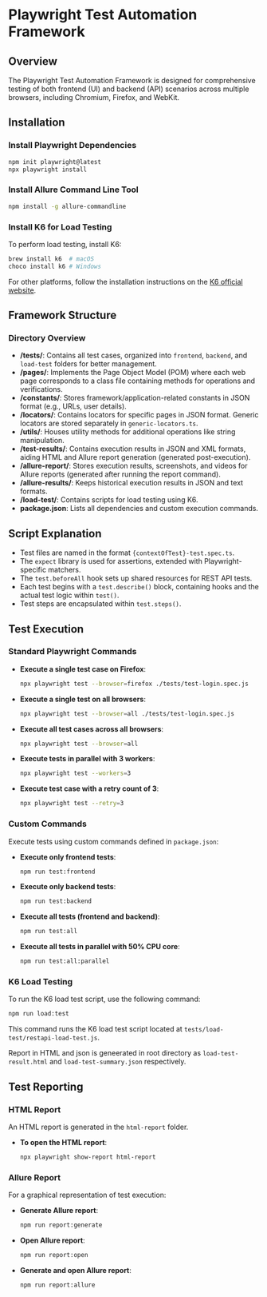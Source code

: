 # Playwright Test Automation Framework

## Overview
The Playwright Test Automation Framework is designed for comprehensive testing of both frontend (UI) and backend (API) scenarios across multiple browsers, including Chromium, Firefox, and WebKit.

## Installation

### Install Playwright Dependencies
```bash
npm init playwright@latest
npx playwright install
```

### Install Allure Command Line Tool
```bash
npm install -g allure-commandline
```

### Install K6 for Load Testing
To perform load testing, install K6:
```bash
brew install k6  # macOS
choco install k6 # Windows
```
For other platforms, follow the installation instructions on the [K6 official website](https://k6.io/docs/getting-started/installation/).

## Framework Structure

### Directory Overview
- **/tests/**: Contains all test cases, organized into `frontend`, `backend`, and `load-test` folders for better management.
- **/pages/**: Implements the Page Object Model (POM) where each web page corresponds to a class file containing methods for operations and verifications.
- **/constants/**: Stores framework/application-related constants in JSON format (e.g., URLs, user details).
- **/locators/**: Contains locators for specific pages in JSON format. Generic locators are stored separately in `generic-locators.ts`.
- **/utils/**: Houses utility methods for additional operations like string manipulation.
- **/test-results/**: Contains execution results in JSON and XML formats, aiding HTML and Allure report generation (generated post-execution).
- **/allure-report/**: Stores execution results, screenshots, and videos for Allure reports (generated after running the report command).
- **/allure-results/**: Keeps historical execution results in JSON and text formats.
- **/load-test/**: Contains scripts for load testing using K6.
- **package.json**: Lists all dependencies and custom execution commands.

## Script Explanation

- Test files are named in the format `{contextOfTest}-test.spec.ts`.
- The `expect` library is used for assertions, extended with Playwright-specific matchers.
- The `test.beforeAll` hook sets up shared resources for REST API tests.
- Each test begins with a `test.describe()` block, containing hooks and the actual test logic within `test()`.
- Test steps are encapsulated within `test.steps()`.

## Test Execution

### Standard Playwright Commands
- **Execute a single test case on Firefox**:
  ```bash
  npx playwright test --browser=firefox ./tests/test-login.spec.js
  ```
- **Execute a single test on all browsers**:
  ```bash
  npx playwright test --browser=all ./tests/test-login.spec.js
  ```
- **Execute all test cases across all browsers**:
  ```bash
  npx playwright test --browser=all
  ```
- **Execute tests in parallel with 3 workers**:
  ```bash
  npx playwright test --workers=3
  ```
- **Execute test case with a retry count of 3**:
  ```bash
  npx playwright test --retry=3
  ```

### Custom Commands
Execute tests using custom commands defined in `package.json`:
- **Execute only frontend tests**:
  ```bash
  npm run test:frontend
  ```
- **Execute only backend tests**:
  ```bash
  npm run test:backend
  ```
- **Execute all tests (frontend and backend)**:
  ```bash
  npm run test:all
  ```
- **Execute all tests in parallel with 50% CPU core**:
  ```bash
  npm run test:all:parallel
  ```

### K6 Load Testing
To run the K6 load test script, use the following command:
```bash
npm run load:test
```
This command runs the K6 load test script located at `tests/load-test/restapi-load-test.js`.

Report in HTML and json is geneerated in root directory as `load-test-result.html` and `load-test-summary.json` respectively.

## Test Reporting

### HTML Report
An HTML report is generated in the `html-report` folder.
- **To open the HTML report**:
  ```bash
  npx playwright show-report html-report
  ```

### Allure Report
For a graphical representation of test execution:
- **Generate Allure report**:
  ```bash
  npm run report:generate
  ```
- **Open Allure report**:
  ```bash
  npm run report:open
  ```
- **Generate and open Allure report**:
  ```bash
  npm run report:allure
  ```